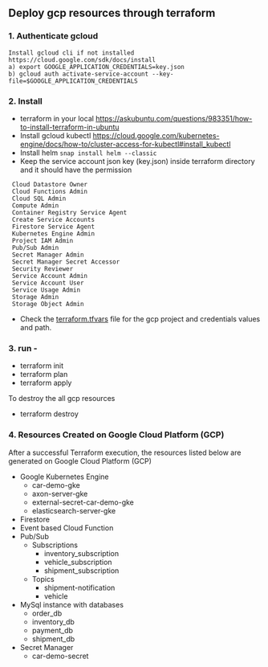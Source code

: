 
## Deploy gcp resources through terraform

### 1. Authenticate gcloud
```
Install gcloud cli if not installed https://cloud.google.com/sdk/docs/install 
a) export GOOGLE_APPLICATION_CREDENTIALS=key.json
b) gcloud auth activate-service-account --key-file=$GOOGLE_APPLICATION_CREDENTIALS
```

### 2. Install 
  - terraform in your local
  https://askubuntu.com/questions/983351/how-to-install-terraform-in-ubuntu
  - Install gcloud kubectl
  https://cloud.google.com/kubernetes-engine/docs/how-to/cluster-access-for-kubectl#install_kubectl
  - Install helm 
   ```snap install helm --classic```
  - Keep the service account json key (key.json) inside terraform directory and it should have the permission
   ```
    Cloud Datastore Owner
    Cloud Functions Admin
    Cloud SQL Admin
    Compute Admin
    Container Registry Service Agent
    Create Service Accounts
    Firestore Service Agent
    Kubernetes Engine Admin
    Project IAM Admin
    Pub/Sub Admin
    Secret Manager Admin
    Secret Manager Secret Accessor
    Security Reviewer
    Service Account Admin
    Service Account User
    Service Usage Admin
    Storage Admin
    Storage Object Admin
   ```
 - Check the [terraform.tfvars](terraform%2Fterraform.tfvars) file for the gcp project and credentials values and path.

### 3. run -

- terraform init
- terraform plan
- terraform apply

To destroy the all gcp resources
- terraform destroy

### 4. Resources Created on Google Cloud Platform (GCP)
After a successful Terraform execution, the resources listed below are generated on Google Cloud Platform (GCP)
- Google Kubernetes Engine
  - car-demo-gke
  - axon-server-gke
  - external-secret-car-demo-gke
  - elasticsearch-server-gke
- Firestore
- Event based Cloud Function
- Pub/Sub
  - Subscriptions
    - inventory_subscription
    - vehicle_subscription
    - shipment_subscription
  - Topics
    - shipment-notification
    - vehicle
- MySql instance with databases
  - order_db
  - inventory_db
  - payment_db
  - shipment_db
- Secret Manager
  - car-demo-secret

